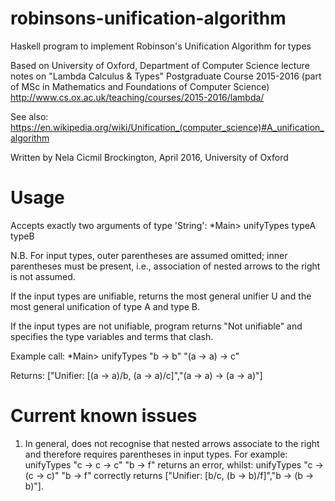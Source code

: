 # robinsons-unification-algorithm

Haskell program to implement Robinson's Unification Algorithm for types

Based on University of Oxford, Department of Computer Science
lecture notes on "Lambda Calculus & Types" Postgraduate Course 2015-2016
(part of MSc in Mathematics and Foundations of Computer Science)
http://www.cs.ox.ac.uk/teaching/courses/2015-2016/lambda/

See also: https://en.wikipedia.org/wiki/Unification_(computer_science)#A_unification_algorithm

Written by Nela Cicmil Brockington, April 2016, University of Oxford


# Usage

Accepts exactly two arguments of type 'String': *Main> unifyTypes typeA typeB

N.B. For input types, outer parentheses are assumed omitted; inner	parentheses must be present, i.e.,	association of nested arrows to	the right is not assumed.

If the input types are unifiable, returns the most general unifier U
and the most general unification of type A and type B.

If the input types are not unifiable, program returns "Not unifiable"
and specifies the type variables and terms that clash.

Example call: *Main> unifyTypes "b -> b" "(a -> a) -> c"

Returns: ["Unifier: [(a -> a)/b, (a -> a)/c]","(a -> a) -> (a -> a)"]


# Current known issues

1. In general, does not recognise that nested arrows associate to the right and therefore requires parentheses in input types. 
For example: 
unifyTypes "c -> c -> c" "b -> f" returns an error, 
whilst: 
unifyTypes "c -> (c -> c)" "b -> f" correctly returns ["Unifier: [b/c, (b -> b)/f]","b -> (b -> b)"].
